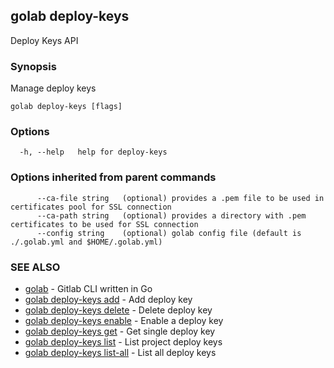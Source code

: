 ## golab deploy-keys

Deploy Keys API

### Synopsis


Manage deploy keys

```
golab deploy-keys [flags]
```

### Options

```
  -h, --help   help for deploy-keys
```

### Options inherited from parent commands

```
      --ca-file string   (optional) provides a .pem file to be used in certificates pool for SSL connection
      --ca-path string   (optional) provides a directory with .pem certificates to be used for SSL connection
      --config string    (optional) golab config file (default is ./.golab.yml and $HOME/.golab.yml)
```

### SEE ALSO
* [golab](golab.md)	 - Gitlab CLI written in Go
* [golab deploy-keys add](golab_deploy-keys_add.md)	 - Add deploy key
* [golab deploy-keys delete](golab_deploy-keys_delete.md)	 - Delete deploy key
* [golab deploy-keys enable](golab_deploy-keys_enable.md)	 - Enable a deploy key
* [golab deploy-keys get](golab_deploy-keys_get.md)	 - Get single deploy key
* [golab deploy-keys list](golab_deploy-keys_list.md)	 - List project deploy keys
* [golab deploy-keys list-all](golab_deploy-keys_list-all.md)	 - List all deploy keys


